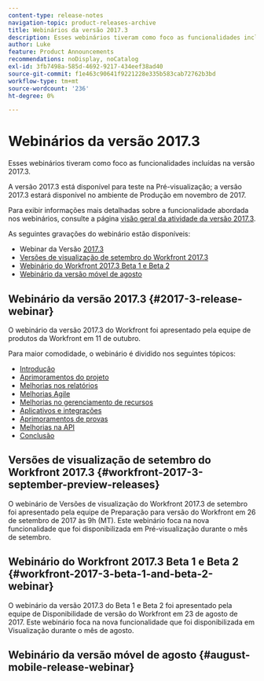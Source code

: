 ```yaml
---
content-type: release-notes
navigation-topic: product-releases-archive
title: Webinários da versão 2017.3
description: Esses webinários tiveram como foco as funcionalidades incluídas na versão 2017.3.
author: Luke
feature: Product Announcements
recommendations: noDisplay, noCatalog
exl-id: 3fb7498a-585d-4692-9217-434eef38ad40
source-git-commit: f1e463c90641f9221228e335b583cab72762b3bd
workflow-type: tm+mt
source-wordcount: '236'
ht-degree: 0%

---
```


# Webinários da versão 2017.3

Esses webinários tiveram como foco as funcionalidades incluídas na versão 2017.3. 

A versão 2017.3 está disponível para teste na Pré-visualização; a versão 2017.3 estará disponível no ambiente de Produção em novembro de 2017.

Para exibir informações mais detalhadas sobre a funcionalidade abordada nos webinários, consulte a página [visão geral da atividade da versão 2017.3](../../../../product-announcements/product-releases/quarterly-release-archive/2017.3-release-activity/2017-3-release-activity-overview.md).

As seguintes gravações do webinário estão disponíveis:

* Webinar da Versão [2017.3](#2017-3-release-webinar)
* [Versões de visualização de setembro do Workfront 2017.3](#workfront-2017-3-september-preview-releases)
* [Webinário do Workfront 2017.3 Beta 1 e Beta 2](#workfront-2017-3-beta-1-and-beta-2-webinar)
* [Webinário da versão móvel de agosto](#august-mobile-release-webinar)

## Webinário da versão 2017.3 {#2017-3-release-webinar}

O webinário da versão 2017.3 do Workfront foi apresentado pela equipe de produtos da Workfront em 11 de outubro.  

Para maior comodidade, o webinário é dividido nos seguintes tópicos:

* [Introdução](#introduction)
* [Aprimoramentos do projeto](#project-enhancements)
* [Melhorias nos relatórios](#reporting-enhancements)
* [Melhorias Agile](#agile-enhancements)
* [Melhorias no gerenciamento de recursos](#resource-management-enhancements)
* [Aplicativos e integrações](#apps-and-integrations)
* [Aprimoramentos de provas](#proofing-enhancements)
* [Melhorias na API](#api-enhancements)
* [Conclusão](#conclusion)

## Versões de visualização de setembro do Workfront 2017.3 {#workfront-2017-3-september-preview-releases}

O webinário de Versões de visualização do Workfront 2017.3 de setembro foi apresentado pela equipe de Preparação para versão do Workfront em 26 de setembro de 2017 às 9h (MT). Este webinário foca na nova funcionalidade que foi disponibilizada em Pré-visualização durante o mês de setembro.

## Webinário do Workfront 2017.3 Beta 1 e Beta 2 {#workfront-2017-3-beta-1-and-beta-2-webinar}

O webinário da versão 2017.3 do Beta 1 e Beta 2 foi apresentado pela equipe de Disponibilidade de versão do Workfront em 23 de agosto de 2017. Este webinário foca na nova funcionalidade que foi disponibilizada em Visualização durante o mês de agosto.

## Webinário da versão móvel de agosto {#august-mobile-release-webinar}
